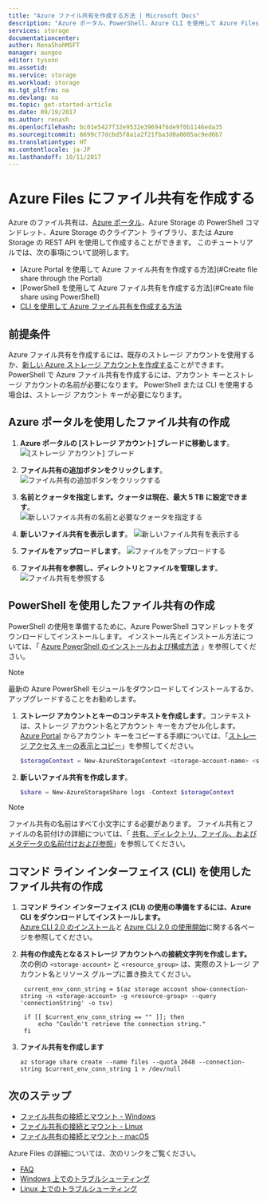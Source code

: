 ```yaml
---
title: "Azure ファイル共有を作成する方法 | Microsoft Docs"
description: "Azure ポータル、PowerShell、Azure CLI を使用して Azure Files に Azure ファイル共有を作成する方法。"
services: storage
documentationcenter: 
author: RenaShahMSFT
manager: aungoo
editor: tysonn
ms.assetid: 
ms.service: storage
ms.workload: storage
ms.tgt_pltfrm: na
ms.devlang: na
ms.topic: get-started-article
ms.date: 09/19/2017
ms.author: renash
ms.openlocfilehash: bc01e5427f32e9532e39694f6de9f0b1146eda35
ms.sourcegitcommit: 6699c77dcbd5f8a1a2f21fba3d0a0005ac9ed6b7
ms.translationtype: HT
ms.contentlocale: ja-JP
ms.lasthandoff: 10/11/2017
---
```

# <a name="create-a-file-share-in-azure-files"></a>Azure Files にファイル共有を作成する
Azure のファイル共有は、[Azure ポータル](https://portal.azure.com/)、Azure Storage の PowerShell コマンドレット、Azure Storage のクライアント ライブラリ、または Azure Storage の REST API を使用して作成することができます。 このチュートリアルでは、次の事項について説明します。
* [Azure Portal を使用して Azure ファイル共有を作成する方法](#Create file share through the Portal)
* [PowerShell を使用して Azure ファイル共有を作成する方法](#Create file share using PowerShell)
* [CLI を使用して Azure ファイル共有を作成する方法](#create-file-share-using-command-line-interface-cli)

## <a name="prerequisites"></a>前提条件
Azure ファイル共有を作成するには、既存のストレージ アカウントを使用するか、[新しい Azure ストレージ アカウントを作成する](../common/storage-create-storage-account.md?toc=%2fazure%2fstorage%2ffiles%2ftoc.json)ことができます。 PowerShell で Azure ファイル共有を作成するには、アカウント キーとストレージ アカウントの名前が必要になります。 PowerShell または CLI を使用する場合は、ストレージ アカウント キーが必要になります。

## <a name="create-file-share-through-the-azure-portal"></a>Azure ポータルを使用したファイル共有の作成
1. **Azure ポータルの [ストレージ アカウント] ブレードに移動します**。    
    ![[ストレージ アカウント] ブレード](./media/storage-how-to-create-file-share/create-file-share-portal1.png)

2. **ファイル共有の追加ボタンをクリックします**。    
    ![ファイル共有の追加ボタンをクリックする](./media/storage-how-to-create-file-share/create-file-share-portal2.png)

3. **名前とクォータを指定します。クォータは現在、最大 5 TB に設定できます**。    
    ![新しいファイル共有の名前と必要なクォータを指定する](./media/storage-how-to-create-file-share/create-file-share-portal3.png)

4. **新しいファイル共有を表示します**。  ![新しいファイル共有を表示する](./media/storage-how-to-create-file-share/create-file-share-portal4.png)

5. **ファイルをアップロードします**。  ![ファイルをアップロードする](./media/storage-how-to-create-file-share/create-file-share-portal5.png)

6. **ファイル共有を参照し、ディレクトリとファイルを管理します**。  ![ファイル共有を参照する](./media/storage-how-to-create-file-share/create-file-share-portal6.png)


## <a name="create-file-share-through-powershell"></a>PowerShell を使用したファイル共有の作成
PowerShell の使用を準備するために、Azure PowerShell コマンドレットをダウンロードしてインストールします。 インストール先とインストール方法については、「 [Azure PowerShell のインストールおよび構成方法](https://azure.microsoft.com/documentation/articles/powershell-install-configure/) 」を参照してください。

> [!Note]  
> 最新の Azure PowerShell モジュールをダウンロードしてインストールするか、アップグレードすることをお勧めします。

1. **ストレージ アカウントとキーのコンテキストを作成します**。コンテキストは、ストレージ アカウント名とアカウント キーをカプセル化します。 [Azure Portal](https://portal.azure.com/) からアカウント キーをコピーする手順については、「[ストレージ アクセス キーの表示とコピー](../common/storage-create-storage-account.md?toc=%2fazure%2fstorage%2ffiles%2ftoc.json#view-and-copy-storage-access-keys)」を参照してください。

    ```powershell
    $storageContext = New-AzureStorageContext <storage-account-name> <storage-account-key>
    ```
    
2. **新しいファイル共有を作成します**。    
    
    ```powershell
    $share = New-AzureStorageShare logs -Context $storageContext
    ```

> [!Note]  
> ファイル共有の名前はすべて小文字にする必要があります。 ファイル共有とファイルの名前付けの詳細については、「 [共有、ディレクトリ、ファイル、およびメタデータの名前付けおよび参照](https://msdn.microsoft.com/library/azure/dn167011.aspx)」を参照してください。

## <a name="create-file-share-through-command-line-interface-cli"></a>コマンド ライン インターフェイス (CLI) を使用したファイル共有の作成
1. **コマンド ライン インターフェイス (CLI) の使用の準備をするには、Azure CLI をダウンロードしてインストールします。**  
    [Azure CLI 2.0 のインストール](/cli/azure/install-az-cli2.md)と [Azure CLI 2.0 の使用開始](/cli/azure/get-started-with-azure-cli.md)に関する各ページを参照してください。

2. **共有の作成先となるストレージ アカウントへの接続文字列を作成します。**  
    次の例の ```<storage-account>``` と ```<resource_group>``` は、実際のストレージ アカウント名とリソース グループに置き換えてください。

   ```azurecli
    current_env_conn_string = $(az storage account show-connection-string -n <storage-account> -g <resource-group> --query 'connectionString' -o tsv)

    if [[ $current_env_conn_string == "" ]]; then  
        echo "Couldn't retrieve the connection string."
    fi
    ```

3. **ファイル共有を作成します**
    ```azurecli
    az storage share create --name files --quota 2048 --connection-string $current_env_conn_string 1 > /dev/null
    ```

## <a name="next-steps"></a>次のステップ
* [ファイル共有の接続とマウント - Windows](storage-how-to-use-files-windows.md)
* [ファイル共有の接続とマウント - Linux](../storage-how-to-use-files-linux.md)
* [ファイル共有の接続とマウント - macOS](storage-how-to-use-files-mac.md)

Azure Files の詳細については、次のリンクをご覧ください。

* [FAQ](../storage-files-faq.md)
* [Windows 上でのトラブルシューティング](storage-troubleshoot-windows-file-connection-problems.md)      
* [Linux 上でのトラブルシューティング](storage-troubleshoot-linux-file-connection-problems.md)   